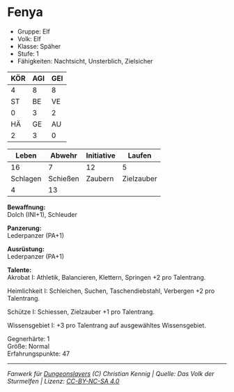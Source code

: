 # Fenya  
- Gruppe: Elf  
- Volk: Elf  
- Klasse: Späher  
- Stufe: 1  
- Fähigkeiten: Nachtsicht, Unsterblich, Zielsicher  


| KÖR | AGI | GEI |  
| --- | --- | --- |  
| 4   | 8   | 8   |
| ST  | BE  | VE  |  
| 0   | 3   | 2   |
| HÄ  | GE  | AU  |  
| 2   | 3   | 0   |


| Leben    | Abwehr   | Initiative | Laufen     |
| -------- | -------- | ---------- | ---------- |
| 16       | 7        | 12         | 5          |
| Schlagen | Schießen | Zaubern    | Zielzauber |
| 4        | 13       |            |            |

**Bewaffnung:**  
Dolch (INI+1), Schleuder

**Panzerung:**  
Lederpanzer (PA+1)

**Ausrüstung:**  
Lederpanzer (PA+1)

**Talente:**  
Akrobat I: Athletik, Balancieren, Klettern, Springen +2 pro Talentrang. 

Heimlichkeit I: Schleichen, Suchen, Taschendiebstahl, Verbergen +2 pro Talentrang. 

Schütze I: Schiessen, Zielzauber +1 pro Talentrang. 

Wissensgebiet I: +3 pro Talentrang auf ausgewähltes Wissensgebiet. 


Gegnerhärte: 1  
Größe: Normal  
Erfahrungspunkte: 47  



___
*Fanwerk für [Dungeonslayers](https://www.dungeonslayers.net/) (C) Christian Kennig | Quelle: Das Volk der Sturmelfen | Lizenz: [CC-BY-NC-SA 4.0](https://creativecommons.org/licenses/by-nc-sa/4.0/deed.de)*